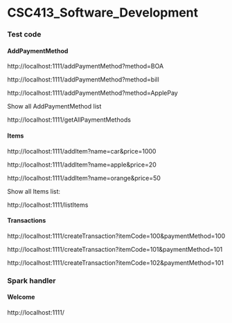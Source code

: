 # CSC413_Software_Development

### Test code
#### AddPaymentMethod
http://localhost:1111/addPaymentMethod?method=BOA

http://localhost:1111/addPaymentMethod?method=bill

http://localhost:1111/addPaymentMethod?method=ApplePay

Show all AddPaymentMethod list

http://localhost:1111/getAllPaymentMethods

#### Items
http://localhost:1111/addItem?name=car&price=1000

http://localhost:1111/addItem?name=apple&price=20

http://localhost:1111/addItem?name=orange&price=50

Show all Items list:

http://localhost:1111/listItems

#### Transactions
http://localhost:1111/createTransaction?itemCode=100&paymentMethod=100

http://localhost:1111/createTransaction?itemCode=101&paymentMethod=101

http://localhost:1111/createTransaction?itemCode=102&paymentMethod=101

### Spark handler
#### Welcome
http://localhost:1111/
